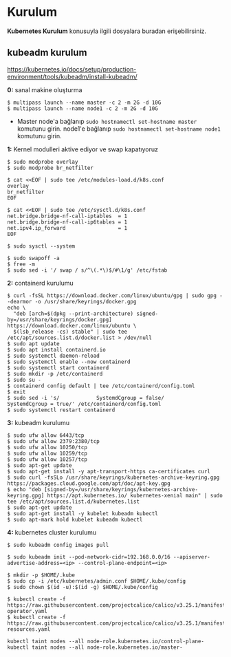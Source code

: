 # Kurulum
**Kubernetes Kurulum** konusuyla ilgili dosyalara buradan erişebilirsiniz.

## kubeadm kurulum

https://kubernetes.io/docs/setup/production-environment/tools/kubeadm/install-kubeadm/

**0:** sanal makine oluşturma
```
$ multipass launch --name master -c 2 -m 2G -d 10G
$ multipass launch --name node1 -c 2 -m 2G -d 10G
```
* Master node'a bağlanıp ```sudo hostnamectl set-hostname master``` komutunu girin. node1'e bağlanıp ```sudo hostnamectl set-hostname node1``` komutunu girin.

**1:** Kernel modulleri aktive ediyor ve swap kapatıyoruz

```
$ sudo modprobe overlay
$ sudo modprobe br_netfilter
```

```
$ cat <<EOF | sudo tee /etc/modules-load.d/k8s.conf
overlay
br_netfilter
EOF
```

```
$ cat <<EOF | sudo tee /etc/sysctl.d/k8s.conf
net.bridge.bridge-nf-call-iptables  = 1
net.bridge.bridge-nf-call-ip6tables = 1
net.ipv4.ip_forward                 = 1
EOF
```

```
$ sudo sysctl --system
```

```
$ sudo swapoff -a
$ free -m
$ sudo sed -i '/ swap / s/^\(.*\)$/#\1/g' /etc/fstab
```

**2:** containerd kurulumu

```
$ curl -fsSL https://download.docker.com/linux/ubuntu/gpg | sudo gpg --dearmor -o /usr/share/keyrings/docker.gpg
echo \
  "deb [arch=$(dpkg --print-architecture) signed-by=/usr/share/keyrings/docker.gpg] https://download.docker.com/linux/ubuntu \
  $(lsb_release -cs) stable" | sudo tee /etc/apt/sources.list.d/docker.list > /dev/null
$ sudo apt update
$ sudo apt install containerd.io
$ sudo systemctl daemon-reload
$ sudo systemctl enable --now containerd
$ sudo systemctl start containerd
$ sudo mkdir -p /etc/containerd
$ sudo su -
$ containerd config default | tee /etc/containerd/config.toml
$ exit
$ sudo sed -i 's/            SystemdCgroup = false/            SystemdCgroup = true/' /etc/containerd/config.toml
$ sudo systemctl restart containerd

```

**3:** kubeadm kurulumu


```
$ sudo ufw allow 6443/tcp
$ sudo ufw allow 2379:2380/tcp
$ sudo ufw allow 10250/tcp
$ sudo ufw allow 10259/tcp
$ sudo ufw allow 10257/tcp
$ sudo apt-get update
$ sudo apt-get install -y apt-transport-https ca-certificates curl
$ sudo curl -fsSLo /usr/share/keyrings/kubernetes-archive-keyring.gpg https://packages.cloud.google.com/apt/doc/apt-key.gpg
$ echo "deb [signed-by=/usr/share/keyrings/kubernetes-archive-keyring.gpg] https://apt.kubernetes.io/ kubernetes-xenial main" | sudo tee /etc/apt/sources.list.d/kubernetes.list
$ sudo apt-get update
$ sudo apt-get install -y kubelet kubeadm kubectl
$ sudo apt-mark hold kubelet kubeadm kubectl
```

**4:** kubernetes cluster kurulumu

```
$ sudo kubeadm config images pull

$ sudo kubeadm init --pod-network-cidr=192.168.0.0/16 --apiserver-advertise-address=<ip> --control-plane-endpoint=<ip>
```

```
$ mkdir -p $HOME/.kube
$ sudo cp -i /etc/kubernetes/admin.conf $HOME/.kube/config
$ sudo chown $(id -u):$(id -g) $HOME/.kube/config
```

```
$ kubectl create -f https://raw.githubusercontent.com/projectcalico/calico/v3.25.1/manifests/tigera-operator.yaml
$ kubectl create -f https://raw.githubusercontent.com/projectcalico/calico/v3.25.1/manifests/custom-resources.yaml
```

```
kubectl taint nodes --all node-role.kubernetes.io/control-plane-
kubectl taint nodes --all node-role.kubernetes.io/master-
```
